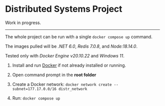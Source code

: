 
# Distributed Systems Project

Work in progress.


---

The whole project can be run with a single `docker compose up` command.

The images pulled will be _.NET 6.0_, _Redis 7.0.8_, and _Node:18.14.0_.

Tested only with _Docker Engine v20.10.22_ and _Windows 11_.

1. Install and run [Docker](https://www.docker.com/) if not already installed or running.

2. Open command prompt in the **root folder**

3. Create a Docker network: `docker network create --subnet=177.17.0.0/16 distr_network`

4. Run: `docker compose up`





<!--
`docker network create --subnet=177.17.0.0/16 distr_network`

**3. Pull Redis Docker image:**

`docker pull redis`


**4. Run Redis Cluster container:**

`docker compose --file ./Backplane/Cluster/docker-compose.yml up`


**5. Build application server Docker image:**

`docker build -t distr_chat:1 "./Application Server"`


**6. Run two application server containers:**

`docker run -d --hostname distr_server_1 --net distr_network --ip 177.17.0.5 --add-host redis:177.17.0.255 -p 5000:80 --name distr_server_1 distr_chat:1`

`docker run -d --hostname distr_server_2 --net distr_network --ip 177.17.0.6 --add-host redis:177.17.0.255 -p 5001:80 --name distr_server_2 distr_chat:1`


**7. Build frontend (will pull [node image](https://hub.docker.com/_/node/)) Docker image:**

`docker build -t distr_frontend:1 ./Frontend`

**8. Run frontend Docker container:**

`docker run -d --hostname distr_frontend --net distr_network -p 3000:3000 --name distr_frontend distr_frontend:1`
 -->
